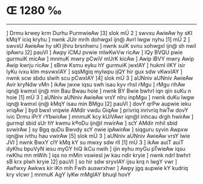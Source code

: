 # Œ 1280 ‰
---
] Drmu krwey krm Durhu PurmwieAw ]3] slok mÚ 2 ] swvxu AwieAw hy
sKI kMqY iciq kryhu ] nwnk JUir mrih dohwgxI ijn@ AvrI lwgw nyhu ]1]
mÚ 2 ] swvxU AwieAw hy sKI jlhru brsnhwru ] nwnk suiK svnu
sohwgxI ijn@ sh nwil ipAwru ]2] pauVI ] Awpy iCMJ pvwie mlwKwVw
ricAw ] lQy BVQU pwie gurmuiK micAw ] mnmuK mwry pCwiV mUrK kicAw
] Awip iBVY mwry Awip Awip kwrju ricAw ] sBnw Ksmu eyku hY gurmuiK
jwxIAY ] hukmI ilKY isir lyKu ivxu klm msvwxIAY ] sqsMgiq mylwpu ijQY
hir gux sdw vKwxIAY ] nwnk scw sbdu slwih scu pCwxIAY ]4] slok
mÚ 3 ] aUNniv aUNniv AwieAw Avir kryNdw vMn ] ikAw jwxw iqsu swh
isau kyv rhsI rMgu ] rMgu rihAw iqn@ kwmxI ijn@ min Bau Bwau hoie ]
nwnk BY Bwie bwhrI iqn qin suKu n hoie ]1] mÚ 3 ] aUNniv aUNniv
AwieAw vrsY nIru inpMgu ] nwnk duKu lwgw iqn@ kwmxI ijn@ kMqY isau min
BMgu ]2] pauVI ] dovY qrPw aupwie ieku vriqAw ] byd bwxI vrqwie
AMdir vwdu GiqAw ] privriq inrivriq hwTw dovY ivic Drmu iPrY
rYbwirAw ] mnmuK kcy kUiVAwr iqn@I inhcau drgh hwirAw ] gurmqI
sbid sUr hY kwmu k®oDu ijn@I mwirAw ] scY AMdir mhil sbid svwirAw ]
sy Bgq quDu Bwvdy scY nwie ipAwirAw ] siqguru syvin Awpxw iqn@w ivthu
hau vwirAw ]5] slok mÚ 3 ] aUNniv aUNniv AwieAw vrsY lwie JVI ]
nwnk BwxY clY kMq kY su mwxy sdw rlI ]1] mÚ 3 ] ikAw auiT auiT dyKhu
bpuVyN iesu myGY hiQ ikCu nwih ] ijin eyhu myGu pTwieAw iqsu rwKhu mn
mWih ] iqs no mMin vswiesI jw kau ndir kryie ] nwnk ndrI bwhrI sB
krx plwh kryie ]2] pauVI ] so hir sdw sryvIAY ijsu krq n lwgY vwr
] Awfwxy Awkws kir iKn mih Fwih auswrxhwr ] Awpy jgq aupwie kY
kudriq kry vIcwr ] mnmuK AgY lyKw mMgIAY bhuqI hovY
####
